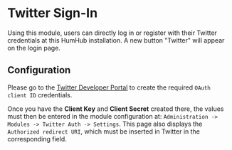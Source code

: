 # Twitter Sign-In

Using this module, users can directly log in or register with their Twitter credentials at this HumHub installation.
A new button "Twitter" will appear on the login page.

## Configuration

Please go to the [Twitter Developer Portal](https://developer.twitter.com/en/portal/apps/) to create the required `OAuth client ID` credentials.

Once you have the **Client Key** and **Client Secret** created there, the values must then be entered in the module configuration at: `Administration -> Modules -> Twitter Auth -> Settings`.
This page also displays the `Authorized redirect URI`, which must be inserted in Twitter in the corresponding field.
